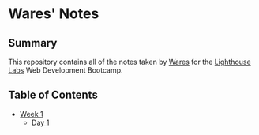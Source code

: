 # Wares' Notes

## Summary

This repository contains all of the notes taken by [Wares](https://github.com/waresfaz) for the [Lighthouse Labs](https://www.lighthouselabs.ca/) Web Development Bootcamp. 

## Table of Contents

* [Week 1](/week_1)
  * [Day 1](/week_1/day_1)